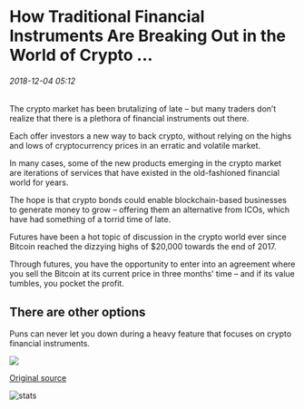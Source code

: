 # How Traditional Financial Instruments Are Breaking Out in the World of Crypto ...

###### 2018-12-04 05:12

The crypto market has been brutalizing of late – but many traders don’t realize that there is a plethora of financial instruments out there.

Each offer investors a new way to back crypto, without relying on the highs and lows of cryptocurrency prices in an erratic and volatile market.

In many cases, some of the new products emerging in the crypto market are iterations of services that have existed in the old-fashioned financial world for years.

The hope is that crypto bonds could enable blockchain-based businesses to generate money to grow – offering them an alternative from ICOs, which have had something of a torrid time of late.

Futures have been a hot topic of discussion in the crypto world ever since Bitcoin reached the dizzying highs of $20,000 towards the end of 2017.

Through futures, you have the opportunity to enter into an agreement where you sell the Bitcoin at its current price in three months’ time – and if its value tumbles, you pocket the profit.

## There are other options

Puns can never let you down during a heavy feature that focuses on crypto financial instruments.

![](https://s3.cointelegraph.com/storage/uploads/view/bc917e64d8db230d453afbbd38a80cfe.png)

[Original source](https://cointelegraph.com/news/how-traditional-financial-instruments-are-breaking-out-in-the-world-of-crypto)

![stats](https://c.statcounter.com/11760860/0/a89fa40b/1/ "stats")